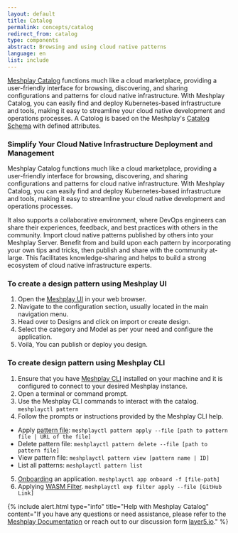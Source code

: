 ```yaml
---
layout: default
title: Catalog
permalink: concepts/catalog
redirect_from: catalog
type: components
abstract: Browsing and using cloud native patterns
language: en
list: include
---
```


[Meshplay Catalog](https://khulnasoft.com/catalog) functions much like a cloud marketplace, providing a user-friendly interface for browsing, discovering, and sharing configurations and patterns for cloud native infrastructure. With Meshplay Catalog, you can easily find and deploy Kubernetes-based infrastructure and tools, making it easy to streamline your cloud native development and operations processes. A Catolog is based on the Meshplay's [Catalog Schema](https://github.com/meshery/schemas/blob/master/openapi/schemas/catalog.yml) with defined attributes.

### Simplify Your Cloud Native Infrastructure Deployment and Management

Meshplay Catalog functions much like a cloud marketplace, providing a user-friendly interface for browsing, discovering, and sharing configurations and patterns for cloud native infrastructure. With Meshplay Catalog, you can easily find and deploy Kubernetes-based infrastructure and tools, making it easy to streamline your cloud native development and operations processes.

It also supports a collaborative environment, where DevOps engineers can share their experiences, feedback, and best practices with others in the community. Import cloud native patterns published by others into your Meshplay Server. Benefit from and build upon each pattern by incorporating your own tips and tricks, then publish and share with the community at-large. This facilitates knowledge-sharing and helps to build a strong ecosystem of cloud native infrastructure experts.


### To create a design pattern using Meshplay UI

1. Open the [Meshplay UI](https://docs.khulnasoft.com/installation/quick-start) in your web browser.
2. Navigate to the configuration section, usually located in the main navigation menu.
3. Head over to Designs and click on import or create design.
4. Select the category and Model as per your need and configure the application.
5. Voilà, You can publish or deploy you design.


### To create design pattern using Meshplay CLI

1. Ensure that you have [Meshplay CLI](https://docs.khulnasoft.com/installation/meshplayctl) installed on your machine and it is configured to connect to your desired Meshplay instance.
2. Open a terminal or command prompt.
3. Use the Meshplay CLI commands to interact with the catalog. `meshplayctl pattern`
4. Follow the prompts or instructions provided by the Meshplay CLI help.
* Apply [pattern file](https://docs.khulnasoft.com/guides/configuration-management):  `meshplayctl pattern apply --file [path to pattern file | URL of the file]`
* Delete pattern file:  `meshplayctl pattern delete --file [path to pattern file]`
* View pattern file:  `meshplayctl pattern view [pattern name | ID]`
* List all patterns: `meshplayctl pattern list`
5. [Onboarding](managing-applications-through-meshery-cli) an application. `meshplayctl app onboard -f [file-path]`
6. Applying [WASM Filter](https://docs.khulnasoft.com/guides/configuration-management#wasm-filters). `meshplayctl exp filter apply --file [GitHub Link]`


{% include alert.html
    type="info"
    title="Help with Meshplay Catalog"
    content="If you have any questions or need assistance, please refer to the [Meshplay Documentation](https://docs.khulnasoft.com/) or reach out to our discussion form [layer5.io](http://discuss.khulnasoft.com/)." %}
